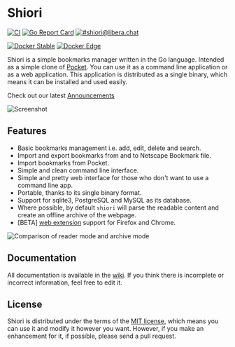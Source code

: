 # Shiori

[![CI](https://github.com/go-shiori/shiori/workflows/CI/badge.svg)](https://github.com/go-shiori/shiori/actions?query=workflow%3ACI)
[![Go Report Card](https://goreportcard.com/badge/github.com/go-shiori/shiori)](https://goreportcard.com/report/github.com/go-shiori/shiori)
[![#shiori@libera.chat](https://img.shields.io/badge/irc-%23shiori-orange)](https://web.libera.chat/#shiori)

[![Docker Stable](https://img.shields.io/static/v1?label=Container&message=Stable&color=1488C6&logo=docker)](https://github.com/go-shiori/shiori/pkgs/container/shiori/14550516?tag=latest)
[![Docker Edge](https://img.shields.io/static/v1?label=Container&message=Edge&color=1488C6&logo=docker)](https://github.com/go-shiori/shiori/pkgs/container/shiori/14866811?tag=edge)

Shiori is a simple bookmarks manager written in the Go language. Intended as a simple clone of [Pocket][pocket]. You can use it as a command line application or as a web application. This application is distributed as a single binary, which means it can be installed and used easily.

Check out our latest [Announcements](https://github.com/go-shiori/shiori/discussions/categories/announcements)

![Screenshot][screenshot]

## Features

- Basic bookmarks management i.e. add, edit, delete and search.
- Import and export bookmarks from and to Netscape Bookmark file.
- Import bookmarks from Pocket.
- Simple and clean command line interface.
- Simple and pretty web interface for those who don't want to use a command line app.
- Portable, thanks to its single binary format.
- Support for sqlite3, PostgreSQL and MySQL as its database.
- Where possible, by default `shiori` will parse the readable content and create an offline archive of the webpage.
- [BETA] [web extension][web-extension] support for Firefox and Chrome.

![Comparison of reader mode and archive mode][mode-comparison]

## Documentation

All documentation is available in the [wiki][wiki]. If you think there is incomplete or incorrect information, feel free to edit it.

## License

Shiori is distributed under the terms of the [MIT license][mit], which means you can use it and modify it however you want. However, if you make an enhancement for it, if possible, please send a pull request.

[wiki]: https://github.com/go-shiori/shiori/wiki
[mit]: https://choosealicense.com/licenses/mit/
[web-extension]: https://github.com/go-shiori/shiori-web-ext
[screenshot]: https://raw.githubusercontent.com/go-shiori/shiori/master/docs/readme/cover.png
[mode-comparison]: https://raw.githubusercontent.com/go-shiori/shiori/master/docs/readme/comparison.png
[pocket]: https://getpocket.com/
[256]: https://github.com/go-shiori/shiori/issues/256
